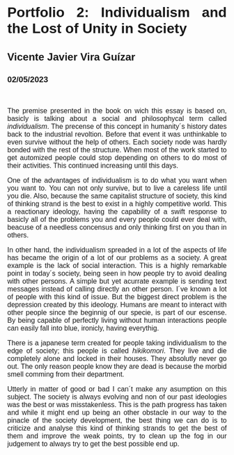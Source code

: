 <style>
@import url('https://fonts.googleapis.com/css2?family=Montserrat:wght@300;400&display=swap');

div {
    font-family: 'Montserrat', sans-serif;
    font-size: 16px;
    text-align: justify;
}
</style>
<div>

# Portfolio 2: Individualism and the Lost of Unity in Society
## Vicente Javier Vira Guízar
### 02/05/2023
<br/>

The premise presented in the book on wich this essay is based on, basicly is talking about a social and philosophycal term called *individualism*. The precense of this concept in humanity´s history dates back to the industrial revoltion. Before that event it was unthinkable to even survive without the help of others. Each society node was hardly bonded with the rest of the structure. When most of the work started to get automized people could stop depending on others to do most of their activities. This continued increasing until this days.

One of the advantages of individualism is to do what you want when you want to. You can not only survive, but to live a careless life until you die. Also, because the same capitalist structure of society, this kind of thinking strand is the best to exist in a highly competitive world. This a reactionary ideology, having the capability of a swift response to basicly all of the problems you and every people could ever deal with, beacuse of a needless concensus and only thinking first on you than in others.

In other hand, the individualism spreaded in a lot of the aspects of life has became the origin of a lot of our problems as a society. A great example is the lack of social interaction. This is a highly remarkable point in today´s society, being seen in how people try to avoid dealing with other persons. A simple but yet acurrate example is sending text messages instead of calling directly an other person. I´ve known a lot of people with this kind of issue. But the biggest direct problem is the depression created by this ideology. Humans are meant to interact with other people since the beginnig of our specie, is part of our escense. By being capable of perfectly living without human interactions people can easily fall into blue, ironicly, having everythig.

There is a japanese term created for people taking individualism to the edge of society; this people is called *hikikomori*. They live and die completely alone and locked in their houses. They absolutly never go out. The only reason people know they are dead is because the morbid smell comming from their department.

Utterly in matter of good or bad I can´t make any asumption on this subject. The society is always evolving and non of our past ideologies was the best or was misstakenless. This is the path progress has taken and while it might end up being an other obstacle in our way to the pinacle of the society development, the best thing we can do is to criticize and analyse this kind of thinking strands to get the best of them and improve the weak points, try to clean up the fog in our judgement to always try to get the best possible end up.
</div>